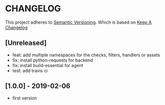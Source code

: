 # CHANGELOG

This project adheres to [Semantic Versioning](http://semver.org/).
Which is based on [Keep A Changelog](http://keepachangelog.com/)

## [Unreleased]
- feat: add multiple namespaces for the checks, filters, handlers or assets
- fix: install python-requests for backend
- fix: install build-essential for agent
- test: add travis ci

## [1.0.0] - 2019-02-06
- first version
